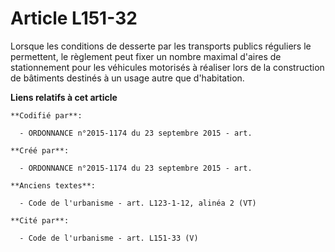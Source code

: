 # Article L151-32

Lorsque les conditions de desserte par les transports publics réguliers le permettent, le règlement peut fixer un nombre
maximal d'aires de stationnement pour les véhicules motorisés à réaliser lors de la construction de bâtiments destinés à un
usage autre que d'habitation.

**Liens relatifs à cet article**

	**Codifié par**:

	  - ORDONNANCE n°2015-1174 du 23 septembre 2015 - art.

	**Créé par**:

	  - ORDONNANCE n°2015-1174 du 23 septembre 2015 - art.

	**Anciens textes**:

	  - Code de l'urbanisme - art. L123-1-12, alinéa 2 (VT)

	**Cité par**:

	  - Code de l'urbanisme - art. L151-33 (V)
